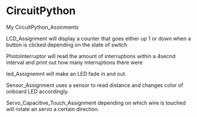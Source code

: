 # CircuitPython
My CircuitPython_Assinments

LCD_Assignment will display a counter that goes either up 1 or down when a button is clicked depending on the state of switch

PhotoInterruptor will read the amount of interruptions within a 4secnd interval and print out how many interruptions there were

led_Assignemnt will make an LED fade in and out.

Sensor_Assignment uses a sensor to read distance and changes color of onboard LED accordingly.

Servo_Capacitive_Touch_Assignment depending on which wire is touched will rotate an servo a certain direction.
